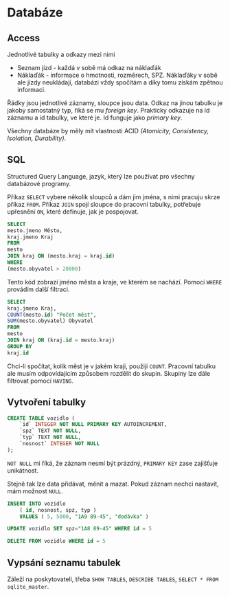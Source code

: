 # Databáze

## Access

Jednotlivé tabulky a odkazy mezi nimi
- Seznam jízd - každá v sobě má odkaz na náklaďák
- Náklaďák - informace o hmotnosti, rozměrech, SPZ. Náklaďáky v sobě ale jízdy neukládají, databázi vždy spočítám a díky tomu získám zpětnou informaci.

Řádky jsou jednotlivé záznamy, sloupce jsou data. Odkaz na jinou tabulku je jakoby samostatný typ, říká se mu *foreign key*. Prakticky odkazuje na id záznamu a id tabulky, ve které je. Id funguje jako *primary key*.

Všechny databáze by měly mít vlastnosti ACID *(Atomicity, Consistency, Isolation, Durability)*.

## SQL

Structured Query Language, jazyk, který lze používat pro všechny databázové programy.

Příkaz `SELECT` vybere několik sloupců a dám jim jména, s nimi pracuju skrze příkaz `FROM`. Příkaz `JOIN` spojí sloupce do pracovní tabulky, potřebuje upřesnění `ON`, které definuje, jak je pospojovat.

```sql
SELECT
mesto.jmeno Město,
kraj.jmeno Kraj
FROM
mesto
JOIN kraj ON (mesto.kraj = kraj.id)
WHERE
(mesto.obyvatel > 20000)
```

Tento kód zobrazí jméno města a kraje, ve kterém se nachází. Pomocí `WHERE` provádím další filtraci.

```sql
SELECT
kraj.jmeno Kraj,
COUNT(mesto.id) "Počet měst",
SUM(mesto.obyvatel) Obyvatel
FROM
mesto
JOIN kraj ON (kraj.id = mesto.kraj)
GROUP BY
kraj.id
```

Chci-li spočítat, kolik měst je v jakém kraji, použiji `COUNT`. Pracovní tabulku ale musím odpovídajícím způsobem rozdělit do skupin. Skupiny lze dále filtrovat pomocí `HAVING`.

## Vytvoření tabulky

```sql
CREATE TABLE vozidlo (
    `id` INTEGER NOT NULL PRIMARY KEY AUTOINCREMENT,
    `spz` TEXT NOT NULL,
    `typ` TEXT NOT NULL,
    `nosnost` INTEGER NOT NULL
);
```

`NOT NULL` mi říká, že záznam nesmí být prázdný, `PRIMARY KEY` zase zajišťuje unikátnost.

Stejně tak lze data přidávat, měnit a mazat. Pokud záznam nechci nastavit, mám možnost `NULL`.

```sql
INSERT INTO vozidlo
    ( id, nosnost, spz, typ )
    VALUES ( 5, 5000, "1A9 89-45", "dodávka" )

UPDATE vozidlo SET spz="1A8 89-45" WHERE id = 5

DELETE FROM vozidlo WHERE id = 5
```
## Vypsání seznamu tabulek

Záleží na poskytovateli, třeba `SHOW TABLES`, `DESCRIBE TABLES`, `SELECT * FROM sqlite_master`.